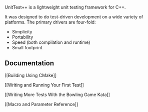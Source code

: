 UnitTest++ is a lightweight unit testing framework for C++.

It was designed to do test-driven development on a wide variety of platforms. The primary drivers are four-fold:

* Simplicity
* Portability
* Speed (both compilation and runtime)
* Small footprint

Documentation
-------------

[[Building Using CMake]]

[[Writing and Running Your First Test]]

[[Writing More Tests With the Bowling Game Kata]]

[[Macro and Parameter Reference]]

